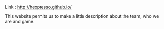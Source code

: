 Link : http://hexpresso.github.io/

This website permits us to make a little description about the team, who we are and game.
